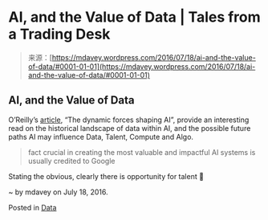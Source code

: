 <!--yml
category: 未分类
date: 2024-05-18 05:30:17
-->

# AI, and the Value of Data | Tales from a Trading Desk

> 来源：[https://mdavey.wordpress.com/2016/07/18/ai-and-the-value-of-data/#0001-01-01](https://mdavey.wordpress.com/2016/07/18/ai-and-the-value-of-data/#0001-01-01)

## AI, and the Value of Data

O’Reilly’s [article](https://www.oreilly.com/ideas/the-four-dynamic-forces-shaping-ai), “The dynamic forces shaping AI”, provide an interesting read on the historical landscape of data within AI, and the possible future paths AI may influence Data, Talent, Compute and Algo.

> fact crucial in creating the most valuable and impactful AI systems is usually credited to Google

Stating the obvious, clearly there is opportunity for talent 🙂

~ by mdavey on July 18, 2016.

Posted in [Data](https://mdavey.wordpress.com/category/data/)